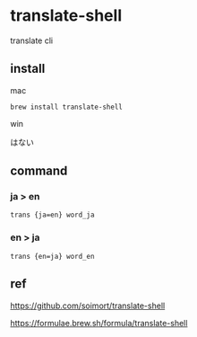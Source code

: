 
# translate-shell

translate cli


## install

mac

```
brew install translate-shell
```

win

はない


## command

### ja > en

```
trans {ja=en} word_ja
```

### en > ja

```
trans {en=ja} word_en
```


## ref

https://github.com/soimort/translate-shell

https://formulae.brew.sh/formula/translate-shell


